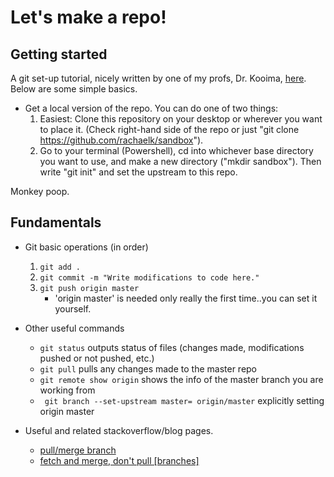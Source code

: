 # Let's make a repo!

## Getting started
A git set-up tutorial, nicely written by one of my profs, Dr. Kooima, [here](http://csc.lsu.edu/~kooima/courses/csc4356/git.html). Below are some simple basics.
 * Get a local version of the repo. You can do one of two things: 
    1. Easiest: Clone this repository on your desktop or wherever you want to place it. (Check right-hand side of the repo or just "git clone https://github.com/rachaelk/sandbox").
    2. Go to your terminal (Powershell), cd into whichever base directory you want to use, and make a new directory ("mkdir sandbox"). Then write "git init" and set the upstream to this repo.
 
Monkey poop.

## Fundamentals
 * Git basic operations (in order)
    1. ```git add .```
    2. ```git commit -m "Write modifications to code here."```
    3. ```git push origin master```
        * 'origin master' is needed only really the first time..you can set it yourself.

* Other useful commands
    - ``` git status ``` outputs status of files (changes made, modifications pushed or not pushed, etc.)
    - ``` git pull ``` pulls any changes made to the master repo
    - ``` git remote show origin ``` shows the info of the master branch you are working from
    - ``` git branch --set-upstream master= origin/master``` explicitly setting origin master


* Useful and related stackoverflow/blog pages.
    - [pull/merge branch](http://stackoverflow.com/questions/10298291/cannot-push-to-github-keeps-saying-need-merge)
    - [fetch and merge, don't pull [branches] ](http://longair.net/blog/2009/04/16/git-fetch-and-merge/)


